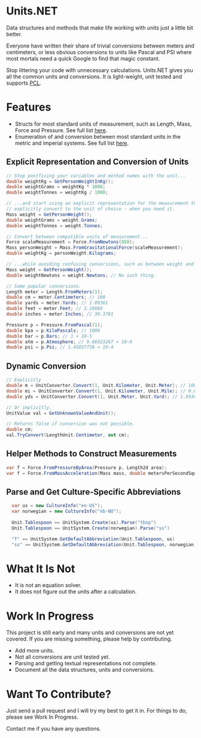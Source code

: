 Units.NET
========

Data structures and methods that make life working with units just a little bit better.

Everyone have written their share of trivial conversions between meters and centimeters, or less obvious conversions to units like Pascal and PSI where most mortals need a quick Google to find that magic constant.

Stop littering your code with unnecessary calculations. Units.NET gives you all the common units and conversions. It is light-weight, unit tested and supports [PCL](http://msdn.microsoft.com/en-us/library/gg597391.aspx "MSDN PCL").


Features
========

* Structs for most standard units of measurement, such as Length, Mass, Force and Pressure. See full list [here](https://github.com/InitialForce/UnitsNet/blob/master/Src/UnitsNet/ "Data structures").
* Enumeration of and conversion between most standard units in the metric and imperial systems. See full list [here](https://github.com/InitialForce/UnitsNet/blob/master/Src/UnitsNet/Unit.cs "Unit.cs").

Explicit Representation and Conversion of Units
-----------------------------------------------
```C#
// Stop postfixing your variables and method names with the unit...
double weightKg = GetPersonWeightInKg();
double weightGrams = weightKg * 1000;
double weightTonnes = weightKg / 1000;

// ...and start using an explicit representation for the measurement then 
// explicitly convert to the unit of choice - when you need it.
Mass weight = GetPersonWeight();
double weightGrams = weight.Grams;
double weightTonnes = weight.Tonnes;

// Convert between compatible units of measurement...
Force scaleMeasurement = Force.FromNewtons(850);
Mass personWeight = Mass.FromGravitationalForce(scaleMeasurement);
double weightKg = personWeight.Kilograms;

// ...while avoiding confusing conversions, such as between weight and mass.
Mass weight = GetPersonWeight();
double weightNewtons = weight.Newtons; // No such thing.

// Some popular conversions.
Length meter = Length.FromMeters(1);
double cm = meter.Centimeters; // 100
double yards = meter.Yards; // 1.09361
double feet = meter.Feet; // 3.28084
double inches = meter.Inches; // 39.3701

Pressure p = Pressure.FromPascal(1);
double kpa = p.KiloPascals; // 1000
double bar = p.Bars; // 1 × 10-5
double atm = p.Atmosphere; // 9.86923267 × 10-6
double psi = p.Psi; // 1.45037738 × 10-4
```

Dynamic Conversion
------------------
```C#
// Explicitly
double m = UnitConverter.Convert(1, Unit.Kilometer, Unit.Meter); // 1000
double mi = UnitConverter.Convert(1, Unit.Kilometer, Unit.Mile); // 0.621371
double yds = UnitConverter.Convert(1, Unit.Meter, Unit.Yard); // 1.09361

// Or implicitly.
UnitValue val = GetUnknownValueAndUnit();

// Returns false if conversion was not possible.
double cm;
val.TryConvert(LengthUnit.Centimeter, out cm);
```

Helper Methods to Construct Measurements
----------------------------------------
```C#
var f = Force.FromPressureByArea(Pressure p, Length2d area);
var f = Force.FromMassAcceleration(Mass mass, double metersPerSecondSquared);
```

Parse and Get Culture-Specific Abbreviations
-------------------------------------------------
```C#
  var us = new CultureInfo("en-US");
  var norwegian = new CultureInfo("nb-NO");
  
  Unit.Tablespoon == UnitSystem.Create(us).Parse("tbsp")
  Unit.Tablespoon == UnitSystem.Create(norwegian).Parse("ss")  

  "T" == UnitSystem.GetDefaultAbbreviation(Unit.Tablespoon, us)
  "ss" == UnitSystem.GetDefaultAbbreviation(Unit.Tablespoon, norwegian)
```

What It Is Not
==============

* It is not an equation solver. 
* It does not figure out the units after a calculation.

Work In Progress
================
This project is still early and many units and conversions are not yet covered. If you are missing something, please help by contributing.

* Add more units.
* Not all conversions are unit tested yet.
* Parsing and getting textual representations not complete.
* Document all the data structures, units and conversions.

Want To Contribute?
===================
Just send a pull request and I will try my best to get it in.
For things to do, please see Work In Progress.

Contact me if you have any questions.
